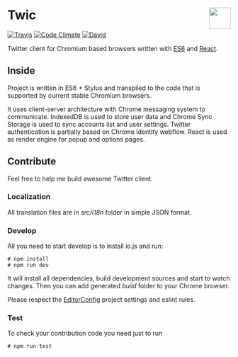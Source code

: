 # Twic <a href="https://github.com/silentroach/twic"><img align="right" src="https://cdn.rawgit.com/silentroach/twic/master/src/images/toolbar.svg" width="48px" /></a>

[![Travis](https://img.shields.io/travis/silentroach/twic.svg?style=flat-square)](https://travis-ci.org/silentroach/twic)
[![Code Climate](https://img.shields.io/codeclimate/github/silentroach/twic.svg?style=flat-square)](https://codeclimate.com/github/silentroach/twic)
[![David](https://img.shields.io/david/silentroach/twic.svg?style=flat-square)](https://david-dm.org/silentroach/twic)

Twitter client for Chromium based browsers written with [ES6](https://babeljs.io/) and [React](http://facebook.github.io/react/).

## Inside

Project is written in ES6 + Stylus and transpiled to the code that is supported by current stable Chromium browsers.

It uses client-server architecture with Chrome messaging system to communicate. IndexedDB is used to store user data and Chrome Sync Storage is used to sync accounts list and user settings. Twitter authentication is partially based on Chrome Identity webflow. React is used as render engine for popup and options pages.

## Contribute

Feel free to help me build awesome Twitter client.

### Localization 

All translation files are in *src/i18n* folder in simple JSON format.

### Develop

All you need to start develop is to install io.js and run:

	# npm install
	# npm run dev

It will install all dependencies, build development sources and start to watch changes. Then you can add generated *build* folder to your Chrome browser.

Please respect the [EditorConfig](http://editorconfig.org/) project settings and eslint rules.

### Test

To check your contribution code you need just to run

	# npm run test
